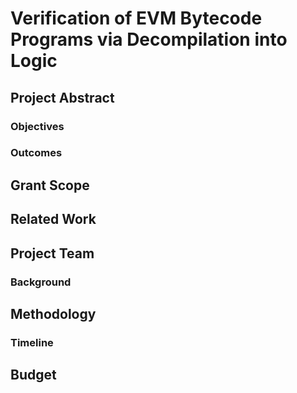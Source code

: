 # Verification of EVM Bytecode Programs via Decompilation into Logic

## Project Abstract

<!-- In 3-5 sentences what problem are you trying to solve? (The project abstract may be used for for the winners announcement.) -->

### Objectives

<!-- What are you hoping to accomplish with this grant? How do you define and measure success for this project? -->

### Outcomes

<!-- How does this project benefit the greater Ethereum ecosystem? -->

## Grant Scope

<!-- What are you going to research? What is the expected output? -->

## Related Work

<!-- What existing research is relevant to your project?
What is the specific gap your research is addressing within this context? -->

## Project Team

<!-- How many people are working on this project?

Please list their names and roles for the project as well as how many hours per month will each person work on this project?
-->

### Background

<!-- Give us a bit of info and include relevant links, if available! Please provide other projects or research papers (ideally public and/or open source), engagements or other types of proof that your team has the necessary experience to undertake the project you are applying for.

Any links for us to review? E.g. research papers, blog posts, etc.
-->

## Methodology

<!-- How do you plan to achieve your research objectives? -->

### Timeline

<!-- Please include a brief explanation on the milestones/roadmap, along with expected deliverables. Also outline how the funds will be used for the research project and or members of the team.

Milestone 1: title
Budget: based off hourly rate and number of hours
Number of hours (roughly)
summary of work, subtasks
-->

## Budget

<!-- Requested grant amount and how this will be used

Please provide an requested amount and outline of how the grant will be used. A detailed budget proposal would be helpful and some items you could include are:

    Principal Researchers Costs
    Other Staff Costs
    Hardware Costs
    Software Costs
    Data Collection Costs
    Indirect Costs

-->
